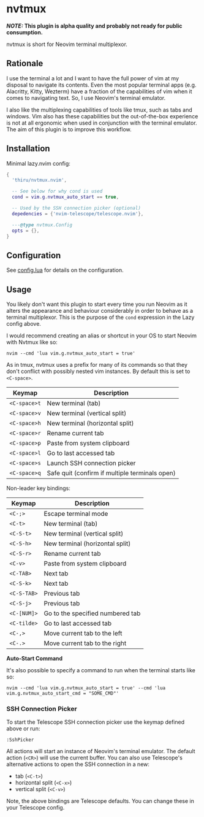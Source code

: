 # nvtmux

**_NOTE:_ This plugin is alpha quality and probably not ready for public consumption.**

nvtmux is short for Neovim terminal multiplexor.

## Rationale

I use the terminal a lot and I want to have the full power of vim at my disposal to navigate its
contents. Even the most popular terminal apps (e.g. Alacritty, Kitty, Wezterm) have a fraction of
the capabilities of vim when it comes to navigating text. So, I use Neovim's terminal emulator.

I also like the multiplexing capabilities of tools like tmux, such as tabs and windows. Vim also
has these capabilities but the out-of-the-box experience is not at all ergonomic when used in
conjunction with the terminal emulator. The aim of this plugin is to improve this workflow.

## Installation

Minimal lazy.nvim config:

```lua
{
  'thiru/nvtmux.nvim',

  -- See below for why cond is used
  cond = vim.g.nvtmux_auto_start == true,

  -- Used by the SSH connection picker (optional)
  depedencies = {'nvim-telescope/telescope.nvim'},

  ---@type nvtmux.Config
  opts = {},
}
```

## Configuration

See [config.lua](./lua/nvtmux/config.lua) for details on the configuration.

## Usage

You likely don't want this plugin to start every time you run Neovim as it alters the appearance
and behaviour considerably in order to behave as a terminal multiplexor. This is the purpose of the
`cond` expression in the Lazy config above.

I would recommend creating an alias or shortcut in your OS to start Neovim with Nvtmux like so:

```shell
nvim --cmd 'lua vim.g.nvtmux_auto_start = true'
```

As in tmux, nvtmux uses a prefix for many of its commands so that they don't conflict with possibly
nested vim instances. By default this is set to `<C-space>`.

| Keymap       | Description                                    |
|--------------|------------------------------------------------|
| `<C-space>t` | New terminal (tab)                             |
| `<C-space>v` | New terminal (vertical split)                  |
| `<C-space>h` | New terminal (horizontal split)                |
| `<C-space>r` | Rename current tab                             |
| `<C-space>p` | Paste from system clipboard                    |
| `<C-space>l` | Go to last accessed tab                        |
| `<C-space>s` | Launch SSH connection picker                   |
| `<C-space>q` | Safe quit (confirm if multiple terminals open) |

Non-leader key bindings:

| Keymap       | Description                                    |
|--------------|------------------------------------------------|
| `<C-;>`      | Escape terminal mode                           |
| `<C-t>`      | New terminal (tab)                             |
| `<C-S-t>`    | New terminal (vertical split)                  |
| `<C-S-h>`    | New terminal (horizontal split)                |
| `<C-S-r>`    | Rename current tab                             |
| `<C-v>`      | Paste from system clipboard                    |
| `<C-TAB>`    | Next tab                                       |
| `<C-S-k>`    | Next tab                                       |
| `<C-S-TAB>`  | Previous tab                                   |
| `<C-S-j>`    | Previous tab                                   |
| `<C-[NUM]>`  | Go to the specified numbered tab               |
| `<C-tilde>`  | Go to last accessed tab                        |
| `<C-,>`      | Move current tab to the left                   |
| `<C-.>`      | Move current tab to the right                  |

**Auto-Start Command**

It's also possible to specify a command to run when the terminal starts like so:

```shell
nvim --cmd 'lua vim.g.nvtmux_auto_start = true' --cmd 'lua vim.g.nvtmux_auto_start_cmd = "SOME_CMD"'
```

### SSH Connection Picker

To start the Telescope SSH connection picker use the keymap defined above or run:

```vim
:SshPicker
```

All actions will start an instance of Neovim's terminal emulator. The default action (`<CR>`)
will use the current buffer. You can also use Telescope's alternative actions to open the SSH
connection in a new:

- tab (`<C-t>`)
- horizontal split (`<C-x>`)
- vertical split (`<C-v>`)

Note, the above bindings are Telescope defaults. You can change these in your Telescope config.
